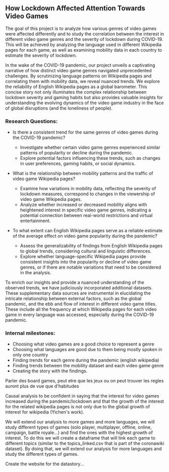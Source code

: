 ## How Lockdown Affected Attention Towards Video Games

The goal of this project is to analyze how various genres of video games were affected differently and to study the correlation between the interest in different video game genres and the severity of lockdown during COVID-19. This will be achieved by analyzing the language used in different Wikipedia pages for each game, as well as examining mobility data in each country to estimate the severity of lockdown.

In the wake of the COVID-19 pandemic, our project unveils a captivating narrative of how distinct video game genres navigated unprecedented challenges. By scrutinizing language patterns on Wikipedia pages and correlating them with mobility data, we reveal nuanced trends. We explore the reliability of English Wikipedia pages as a global barometer. This concise story not only illuminates the complex relationship between lockdown severity and gaming habits but also provides valuable insights for understanding the evolving dynamics of the video game industry in the face of global disruptions (and the loneliness of people).

### Research Questions:
- Is there a consistent trend for the same genres of video games during the COVID-19 pandemic?
  - Investigate whether certain video game genres experienced similar patterns of popularity or decline during the pandemic.
  - Explore potential factors influencing these trends, such as changes in user preferences, gaming habits, or social dynamics.

- What is the relationship between mobility patterns and the traffic of video game Wikipedia pages?
  - Examine how variations in mobility data, reflecting the severity of lockdown measures, correspond to changes in the viewership of video game Wikipedia pages.
  - Analyze whether increased or decreased mobility aligns with heightened interest in specific video game genres, indicating a potential connection between real-world restrictions and virtual entertainment.

- To what extent can English Wikipedia pages serve as a reliable estimate of the average effect on video game popularity during the pandemic?
  - Assess the generalizability of findings from English Wikipedia pages to global trends, considering cultural and linguistic differences.
  - Explore whether language-specific Wikipedia pages provide consistent insights into the popularity or decline of video game genres, or if there are notable variations that need to be considered in the analysis.

To enrich our insights and provide a nuanced understanding of the observed trends, we have judiciously incorporated additional datasets. These supplementary data sources are instrumental in elucidating the intricate relationship between external factors, such as the global pandemic, and the ebb and flow of interest in different video game titles. These include all the frequency at which Wikipedia pages for each video game in every language was accessed, especially during the COVID-19 pandemic.

### Internal milestones:
- Choosing what video games are a good choice to represent a genre
- Choosing what languages are good due to them being mostly spoken in only one country
- Finding trends for each genre during the pandemic (english wikipedia)
- Finding trends between the mobility dataset and each video game genre
- Creating the story with the findings.

Parler des board games, peut etre que les jeux ou on peut trouver les regles auront plus de vue que d'habitudes

Causal analysis to be confident in saying that the interest for video games increased during the pandemic/lockdown and that the growth of the interest for the related wikipedia pages is not only due to the global growth of interest for wikipedia (Yichen's work).

We will extend our analysis to more games and more languages, we will study different types of games (solo player, multiplayer, offline, online, campaign, battle royale...) and find the ones with the highest growth of interest. To do this we will create a dataframe that will link each game to different topics (similar to the topics_linked.csv that is part of the coronawiki dataset). By doing that, we will extend our analysis for more languages and study the different types of games.

Create the website for the datastory...
